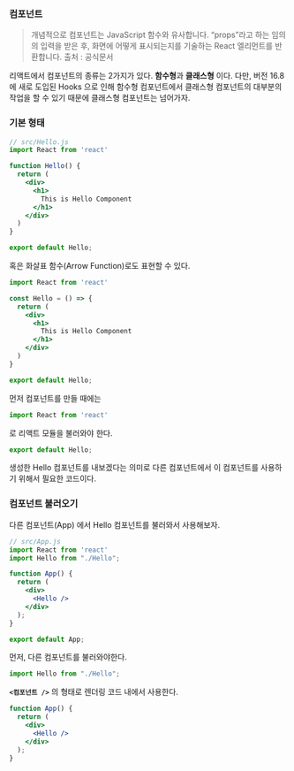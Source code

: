 ### 컴포넌트

> 개념적으로 컴포넌트는 JavaScript 함수와 유사합니다. “props”라고 하는 임의의 입력을 받은 후, 화면에 어떻게 표시되는지를 기술하는 React 엘리먼트를 반환합니다. 출처 : 공식문서

리액트에서 컴포넌트의 종류는 2가지가 있다. **함수형**과 **클래스형** 이다.
다만, 버전 16.8 에 새로 도입된 Hooks 으로 인해 함수형 컴포넌트에서 클래스형 컴포넌트의 대부분의 작업을 할 수 있기 때문에 클래스형 컴포넌트는 넘어가자.

### 기본 형태

```jsx
// src/Hello.js
import React from 'react'

function Hello() {
  return (
    <div>
      <h1>
        This is Hello Component
      </h1>
    </div>
  )
}

export default Hello;
```
혹은 화살표 함수(Arrow Function)로도 표현할 수 있다.
```jsx
import React from 'react'

const Hello = () => {
  return (
    <div>
      <h1>
        This is Hello Component
      </h1>
    </div>
  )
}

export default Hello;
```

먼저 컴포넌트를 만들 때에는 

```javascript
import React from 'react' 
```
로 리액트 모듈을 불러와야 한다.

```javascript
export default Hello;
```
생성한 Hello 컴포넌트를 내보겠다는 의미로 다른 컴포넌트에서 이 컴포넌트를 사용하기 위해서 필요한 코드이다.


### 컴포넌트 불러오기

다른 컴포넌트(App) 에서 Hello 컴포넌트를 불러와서 사용해보자.

```jsx
// src/App.js
import React from 'react'
import Hello from "./Hello";

function App() {
  return (
    <div>
      <Hello />
    </div>
  );
}

export default App;
```

먼저, 다른 컴포넌트를 불러와야한다.
```jsx
import Hello from "./Hello";
```

**`<컴포넌트 />`** 의 형태로 렌더링 코드 내에서 사용한다.
```jsx
function App() {
  return (
    <div>
      <Hello />
    </div>
  );
}
```
